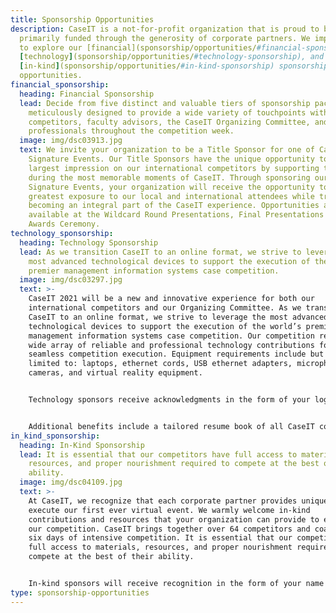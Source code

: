 ```yaml
---
title: Sponsorship Opportunities
description: CaseIT is a not-for-profit organization that is proud to be
  primarily funded through the generosity of corporate partners. We implore you
  to explore our [financial](sponsorship/opportunities/#financial-sponsorship),
  [technology](sponsorship/opportunities/#technology-sponsorship), and
  [in-kind](sponsorship/opportunities/#in-kind-sponsorship) sponsorship
  opportunities.
financial_sponsorship:
  heading: Financial Sponsorship
  lead: Decide from five distinct and valuable tiers of sponsorship packages,
    meticulously designed to provide a wide variety of touchpoints with
    competitors, faculty advisors, the CaseIT Organizing Committee, and industry
    professionals throughout the competition week.
  image: img/dsc03913.jpg
  text: We invite your organization to be a Title Sponsor for one of CaseIT’s
    Signature Events. Our Title Sponsors have the unique opportunity to make the
    largest impression on our international competitors by supporting them
    during the most memorable moments of CaseIT. Through sponsoring our
    Signature Events, your organization will receive the opportunity to gain the
    greatest exposure to our local and international attendees while truly
    becoming an integral part of the CaseIT experience. Opportunities are
    available at the Wildcard Round Presentations, Final Presentations and
    Awards Ceremony.
technology_sponsorship:
  heading: Technology Sponsorship
  lead: As we transition CaseIT to an online format, we strive to leverage the
    most advanced technological devices to support the execution of the world’s
    premier management information systems case competition.
  image: img/dsc03297.jpg
  text: >-
    CaseIT 2021 will be a new and innovative experience for both our
    international competitors and our Organizing Committee. As we transition
    CaseIT to an online format, we strive to leverage the most advanced
    technological devices to support the execution of the world’s premier
    management information systems case competition. Our competition requires a
    wide array of reliable and professional technology contributions for a
    seamless competition execution. Equipment requirements include but are not
    limited to: laptops, ethernet cords, USB ethernet adapters, microphones,
    cameras, and virtual reality equipment. 


    Technology sponsors receive acknowledgments in the form of your logo and name on the CaseIT website, social media, event program, and our online competition platform.


    Additional benefits include a tailored resume book of all CaseIT competitors and Organizing Committee, invitations to the synchronous CaseIT Awards Banquet, and the opportunity to judge CaseIT Preliminary and Final Presentations. Based on the value of the equipment provided, an appropriate sponsorship tier will be allocated to technology sponsors. Sponsors can further customize their contribution with our sponsorship team.
in_kind_sponsorship:
  heading: In-Kind Sponsorship
  lead: It is essential that our competitors have full access to materials,
    resources, and proper nourishment required to compete at the best of their
    ability.
  image: img/dsc04109.jpg
  text: >-
    At CaseIT, we recognize that each corporate partner provides unique value to
    execute our first ever virtual event. We warmly welcome in-kind
    contributions and resources that your organization can provide to enhance
    our competition. CaseIT brings together over 64 competitors and coaches over
    six days of intensive competition. It is essential that our competitors have
    full access to materials, resources, and proper nourishment required to
    compete at the best of their ability.


    In-kind sponsors will receive recognition in the form of your name and hyperlink on the CaseIT website and online platform. Additional benefits include your company name in our signature event program, and interactions with your product itself during competition week. A general list of sponsorship opportunities are detailed below, but our team will graciously accept any other types of in-kind contributions.
type: sponsorship-opportunities
---
```

